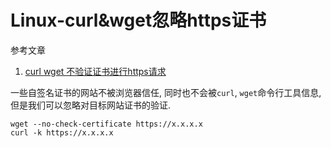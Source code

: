 # Linux-curl&wget忽略https证书

参考文章

1. [curl wget 不验证证书进行https请求](https://blog.csdn.net/bytxl/article/details/46989667)

一些自签名证书的网站不被浏览器信任, 同时也不会被`curl`, `wget`命令行工具信息, 但是我们可以忽略对目标网站证书的验证.

```
wget --no-check-certificate https://x.x.x.x
curl -k https://x.x.x.x
```